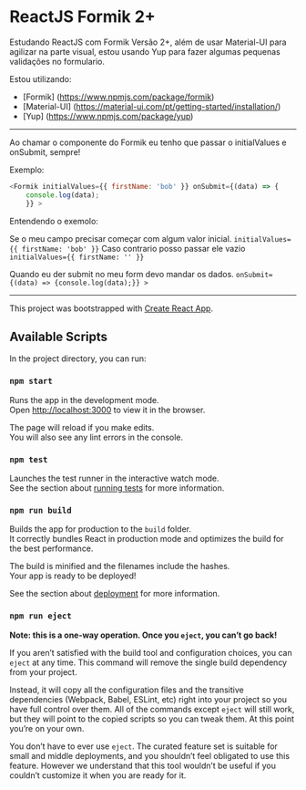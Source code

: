 # ReactJS Formik 2+
Estudando ReactJS com Formik Versão 2+, além de usar Material-UI para agilizar na parte visual, estou usando Yup para fazer algumas pequenas validações no formulario.

Estou utilizando:
- [Formik] (https://www.npmjs.com/package/formik)
- [Material-UI] (https://material-ui.com/pt/getting-started/installation/)
- [Yup] (https://www.npmjs.com/package/yup)

<hr>

Ao chamar o componente do Formik eu tenho que passar o initialValues e onSubmit, sempre!

Exemplo:
```javascript
<Formik initialValues={{ firstName: 'bob' }} onSubmit={(data) => {
    console.log(data);
    }} >
```
Entendendo o exemolo:

Se o meu campo precisar começar com algum valor inicial. `initialValues={{ firstName: 'bob' }}`
Caso contrario posso passar ele vazio `initialValues={{ firstName: '' }}`

Quando eu der submit no meu form devo mandar os dados. `onSubmit={(data) => {console.log(data);}} >`


<hr>

This project was bootstrapped with [Create React App](https://github.com/facebook/create-react-app).

## Available Scripts

In the project directory, you can run:

### `npm start`

Runs the app in the development mode.<br />
Open [http://localhost:3000](http://localhost:3000) to view it in the browser.

The page will reload if you make edits.<br />
You will also see any lint errors in the console.

### `npm test`

Launches the test runner in the interactive watch mode.<br />
See the section about [running tests](https://facebook.github.io/create-react-app/docs/running-tests) for more information.

### `npm run build`

Builds the app for production to the `build` folder.<br />
It correctly bundles React in production mode and optimizes the build for the best performance.

The build is minified and the filenames include the hashes.<br />
Your app is ready to be deployed!

See the section about [deployment](https://facebook.github.io/create-react-app/docs/deployment) for more information.

### `npm run eject`

**Note: this is a one-way operation. Once you `eject`, you can’t go back!**

If you aren’t satisfied with the build tool and configuration choices, you can `eject` at any time. This command will remove the single build dependency from your project.

Instead, it will copy all the configuration files and the transitive dependencies (Webpack, Babel, ESLint, etc) right into your project so you have full control over them. All of the commands except `eject` will still work, but they will point to the copied scripts so you can tweak them. At this point you’re on your own.

You don’t have to ever use `eject`. The curated feature set is suitable for small and middle deployments, and you shouldn’t feel obligated to use this feature. However we understand that this tool wouldn’t be useful if you couldn’t customize it when you are ready for it.